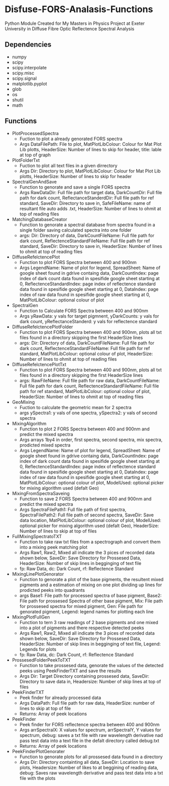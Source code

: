 # Disfuse-FORS-Analasis-Functions
Python Module Created for My Masters in Physics Project at Exeter University in Diffuse Fibre Optic Reflectence Spectral Analysis


## Dependencies

- numpy
- scipy
- scipy.interpolate
- scipy.misc
- scipy.signal
- matplotlib.pyplot
- glob
- os
- shutil
- math



## Functions
- PlotProcessedSpectra
    - Fuction to plot a already genorated FORS spectra
    - Args DataFilePath: File to plot, MatPlotLibColour: Colour for Mat Plot Lib plotts, HeaderSize: Number of lines to skip for header, title: lable at top of graph
- PlotFolderTxt
    - Fuction to plot all text files in a given dirrectory
    - Args Dir: Directory to plot, MatPlotLibColour: Colour for Mat Plot Lib plotts, HeaderSize: Number of lines to skip for header
- SpectralGenAndSave
    - Function to genorate and save a single FORS spectra
    - Args RawDataDir: Full file path for target data, DarkCountDir: Full file path for dark count, ReflectanceStanderdDir: Full file path for ref standard, SaveDir: Directory to save in, SafeFileName: name of resultant file auto adds .txt, HeaderSize: Number of lines to ohmit at top of reading files
- MatchingDatabaseCreator
    - Function to genorate a spectral database from spectra found in a single folder saving calculated spectra into one folder
    - args: Dir: Directory of data, DarkCountFileName: Full file path for dark count, ReflectenceStandardFileName: Full file path for ref standard, SaveDir: Directory to save in, HeaderSize: Number of lines to ohmit at top of reading files
- DiffuseRefelctencePlot
    - Function to plot FORS Spectra between 400 and 900nm
    - Args LegendName: Name of plot for legend, SpreadSheet: Name of google sheet found in gdrive containg data, DarkCountIndex: page index of dark count data found in spesifide google sheet starting at 0, ReflectenceStandardIndex: page index of reflectence standard data found in spesifide google sheet starting at 0, DataIndex: page index of raw data found in spesifide google sheet starting at 0, MatPlotLibColour: optional colour of plot
- SpectralGen
    - Function to Calculate FORS Spectra between 400 and 900nm
    - Args yRawData: y vals for target pigmnent, yDarkCounts: y vals for dark count, yReflectanceStanderd: y vals for reflectence standard
- DiffuseRefelctencePlotFolder
    - Function to plot FORS Spectra between 400 and 900nm, plots all txt files found in a directory skipping the first HeaderSize lines
    - args: Dir: Directory of data, DarkCountFileName: Full file path for dark count, ReflectenceStandardFileName: Full file path for ref standard, MatPlotLibColour: optional colour of plot, HeaderSize: Number of lines to ohmit at top of reading files
- DiffuseRefelctencePlotTxt
    - Function to plot FORS Spectra between 400 and 900nm, plots all txt files found in a directory skipping the first HeaderSize lines
    - args: RawFileName: Full file path for raw data, DarkCountFileName: Full file path for dark count, ReflectenceStandardFileName: Full file path for ref standard, MatPlotLibColour: optional colour of plot, HeaderSize: Number of lines to ohmit at top of reading files
- GeoMixing
    - Fuction to calculate the geometric mean for 2 spectra
    - args ySpectra1: y vals of one spectra, ySpectra2: y vals of second spectra
- MixingAlgorithm
    - Function to plot 2 FORS Spectra between 400 and 900nm and predict the mixed spectra
    - Args arrays 1by4 in order, first spectra, second spectra, mix spectra, prodicted mixed spectra
    - Args LegendName: Name of plot for legend, SpreadSheet: Name of google sheet found in gdrive containg data, DarkCountIndex: page index of dark count data found in spesifide google sheet starting at 0, ReflectenceStandardIndex: page index of reflectence standard data found in spesifide google sheet starting at 0, DataIndex: page index of raw data found in spesifide google sheet starting at 0, MatPlotLibColour: optional colour of plot, ModelUsed: optional picker for mixing algorithm used (defalt Geo)
- MixingFromSpectraSaveing
    - Function to save 2 FORS Spectra between 400 and 900nm and predict the mixed spectra
    - Args SpectraFilePath1: Full file path of first spectra, SpectraFilePath2: Full file path of second spectra, SaveDir: Save data location, MatPlotLibColour: optional colour of plot, ModelUsed: optional picker for mixing algorithm used (defalt Geo), HeaderSize: Number of lines to skip at top of files
- FullMixingSpectratoTXT
    - Function to take raw txt files from a spectrograph and convert them into a mixing peek matching plot
    - Args Raw1, Raw2, Mixed all indicate the 3 pices of recorded data shown below, SaveDir: Save Directory for Prossesed Data, HeaderSize: Number of skip lines in begginging of text file
    - fp: Raw Data, dc: Dark Count, rf: Reflectence Standard
- MixingLinePlotGenorator
    - Function to genorate a plot of the base pigments, the resultent mixed pigments and a estimation of mixing on one plot dividing up lines for prodicted peeks into quadrants
    - args Base1: File path for processed spectra of base pigment, Base2: File path for prossesed Spectra of other base pigment, Mix: File path for prossesed spectra for mixed pigment, Gen: File path for genorated pigment, Legend: legend names for plotting each line
- MixingPlotFullGen
    - Function to tern 3 raw readings of 2 base pigments and one mixed into a plot of pigments and there respective detected peeks
    - Args Raw1, Raw2, Mixed all indicate the 3 pices of recorded data shown below, SaveDir: Save Directory for Prossesed Data, HeaderSize: Number of skip lines in begginging of text file, Legend: Legends for plots
    - fp: Raw Data, dc: Dark Count, rf: Reflectence Standard
- ProssesedFolderPeekToTXT
    - Function to take prossesed data, genorate the values of the detected peeks using PeekFinderTXT and save the results
    - Args Dir: Target Directory containing prossesed data, SaveDir: Directory to save data in, Headersize: Number of skip lines at top of files
- PeekFinderTXT
    - Peek finder for already processed data
    - Args DataPath: Full file path for raw data, HeaderSize: number of lines to skip at top of file
    - Returns: Array of peek locations
- PeekFinder
    - Peek finder for FORS reflectence spectra between 400 and 900nm
    - Args arrSpectralX: X values for spectrum, arrSpectralY, Y values for spectrum, debug: saves a txt file with raw wavelength derivative nad pass test data into a text file in the defalt directory called debug.txt
    - Returns: Array of peek locations
- PeekFinderPlotGenorater
    - Function to genorate plots for all prossesed data found in a directory
    - Args Dir: Directory containting all data, SaveDir: Location to save plots, Headersize: Number of likes to at beggining of reading data, debug: Saves raw wavelength derivative and pass test data into a txt file with the plots